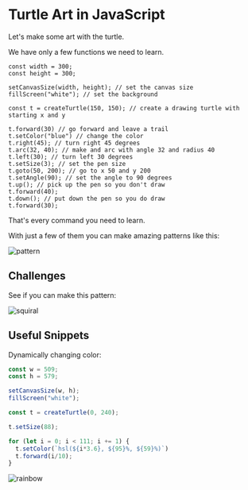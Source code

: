# Turtle Art in JavaScript

Let's make some art with the turtle.

We have only a few functions we need to learn.

```
const width = 300;
const height = 300;

setCanvasSize(width, height); // set the canvas size
fillScreen("white"); // set the background

const t = createTurtle(150, 150); // create a drawing turtle with starting x and y

t.forward(30) // go forward and leave a trail
t.setColor("blue") // change the color
t.right(45); // turn right 45 degrees
t.arc(32, 40); // make and arc with angle 32 and radius 40
t.left(30); // turn left 30 degrees
t.setSize(3); // set the pen size
t.goto(50, 200); // go to x 50 and y 200
t.setAngle(90); // set the angle to 90 degrees
t.up(); // pick up the pen so you don't draw
t.forward(40);
t.down(); // put down the pen so you do draw
t.forward(30);

```

That's every command you need to learn.

With just a few of them you can make amazing patterns like this:

![pattern](https://cloud-kqt6eg66r-hack-club-bot.vercel.app/0screen_shot_2022-02-24_at_10.20.46_am.png)

## Challenges

See if you can make this pattern:

![squiral](https://cloud-iv130nu4p-hack-club-bot.vercel.app/0screen_shot_2022-02-24_at_10.23.00_am.png)


## Useful Snippets

Dynamically changing color:

```js
const w = 509;
const h = 579;

setCanvasSize(w, h);
fillScreen("white");

const t = createTurtle(0, 240);

t.setSize(88);

for (let i = 0; i < 111; i += 1) {
  t.setColor(`hsl(${i*3.6}, ${95}%, ${59}%)`)
  t.forward(i/10);
}
```

![rainbow](https://cloud-nz939dvbi-hack-club-bot.vercel.app/0screen_shot_2022-02-24_at_10.27.44_am.png)

